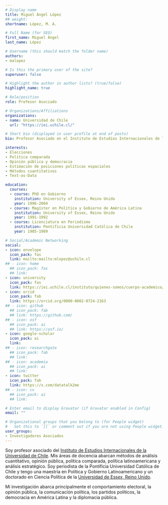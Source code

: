 ```yaml
---
# Display name
title: Miguel Ángel López
## weight: 
shortname: López, M. A.

# Full Name (for SEO)
first_name: Miguel Ángel
last_name: López

# Username (this should match the folder name)
authors:
- malopez

# Is this the primary user of the site?
superuser: false

# Highlight the author in author lists? (true/false)
highlight_name: true

# Role/position
role: Profesor Asociado

# Organizations/Affiliations
organizations:
- name: Universidad de Chile
  url: "https://iei.uchile.cl/"

# Short bio (displayed in user profile at end of posts)
bio: Profesor Asociado en el Instituto de Estudios Internacionales de la Universidad de Chile. Investigador Asociado en Training Data Lab, Chile.

interests:
- Elecciones
- Política comparada
- Opinión pública y democracia
- Estimación de posiciones políticas espaciales
- Métodos cuantitativos
- Text-as-Data

education:
  courses:
  - course: PhD en Gobierno
    institution: University of Essex, Reino Unido
    year: 1996-2004
  - course: Magíster en Política y Gobierno de América Latina
    institution: University of Essex, Reino Unido
    year: 1991-1992
  - course: Licenciatura en Periodismo
    institution: Pontificia Universidad Católica de Chile
    year: 1985-1989

# Social/Academic Networking
social:
- icon: envelope
  icon_pack: fas
  link: mailto:mailto:mlopez@uchile.cl
## - icon: home
  ## icon_pack: fas
  ## link: 
- icon: university
  icon_pack: fas
  link: https://iei.uchile.cl/instituto/quienes-somos/cuerpo-academico/prof-miguel-angel-lopez-varas
- icon: orcid
  icon_pack: fab
  link: https://orcid.org/0000-0002-0724-2163
## - icon: github
  ## icon_pack: fab
  ## link: https://github.com/
## - icon: osf
  ## icon_pack: ai
  ## link: https://osf.io/
- icon: google-scholar
  icon_pack: ai
  link: 
## - icon: researchgate
  ## icon_pack: fab
  ## link: 
## - icon: academia
  ## icon_pack: ai
  ## link: 
- icon: twitter
  icon_pack: fab
  link: https://x.com/datatalk2me
## - icon: cv
  ## icon_pack: ai
  ## link: 

# Enter email to display Gravatar (if Gravatar enabled in Config)
email: ""

# Organizational groups that you belong to (for People widget)
#   Set this to `[]` or comment out if you are not using People widget.
user_groups:
- Investigadores Asociados
---
```


Soy profesor asociado del [Instituto de Estudios Internacionales de la Universidad de Chile](https://iei.uchile.cl/). Mis áreas de docencia abarcan métodos de análisis cuantitativo, opinión pública, política comparada, política latinoamericana y análisis estratégico. Soy periodista de la Pontificia Universidad Católica de Chile y tengo una maestría en Política y Gobierno Latinoamericano y un doctorado en Ciencia Política de la [Universidad de Essex, Reino Unido](https://www.essex.ac.uk/).

Mi investigación abarca principalmente el comportamiento electoral, la opinión pública, la comunicación política, los partidos políticos, la democracia en América Latina y la diplomacia pública.
